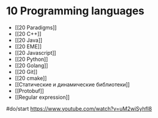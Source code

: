 # 10 Programming languages
* [[20 Paradigms]]
* [[20 C++]]
* [[20 Java]]
* [[20 EME]]
* [[20 Javascript]]
* [[20 Python]]
* [[20 Golang]]
* [[20 Git]]
* [[20 cmake]]
* [[Статические и динамические библиотеки]]
* [[Protobuf]]
* [[Regular expression]]

#do/start https://www.youtube.com/watch?v=uM2wiSyhfI8